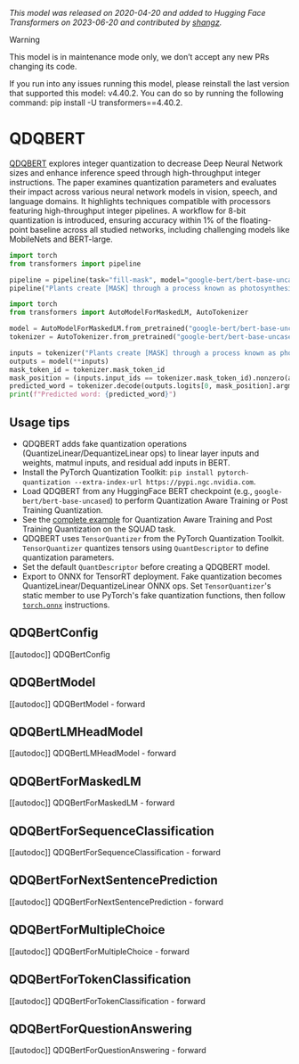 <!--Copyright 2021 NVIDIA Corporation and The HuggingFace Team. All rights reserved.

Licensed under the Apache License, Version 2.0 (the "License"); you may not use this file except in compliance with
the License. You may obtain a copy of the License at

http://www.apache.org/licenses/LICENSE-2.0

Unless required by applicable law or agreed to in writing, software distributed under the License is distributed on
an "AS IS" BASIS, WITHOUT WARRANTIES OR CONDITIONS OF ANY KIND, either express or implied. See the License for the
specific language governing permissions and limitations under the License.

⚠️ Note that this file is in Markdown but contain specific syntax for our doc-builder (similar to MDX) that may not be
rendered properly in your Markdown viewer.

-->
*This model was released on 2020-04-20 and added to Hugging Face Transformers on 2023-06-20 and contributed by [shangz](https://huggingface.co/shangz).*

> [!WARNING]
> This model is in maintenance mode only, we don’t accept any new PRs changing its code.
>
> If you run into any issues running this model, please reinstall the last version that supported this model: v4.40.2. You can do so by running the following command: pip install -U transformers==4.40.2.

# QDQBERT

[QDQBERT](https://huggingface.co/papers/2004.09602) explores integer quantization to decrease Deep Neural Network sizes and enhance inference speed through high-throughput integer instructions. The paper examines quantization parameters and evaluates their impact across various neural network models in vision, speech, and language domains. It highlights techniques compatible with processors featuring high-throughput integer pipelines. A workflow for 8-bit quantization is introduced, ensuring accuracy within 1% of the floating-point baseline across all studied networks, including challenging models like MobileNets and BERT-large.

<hfoptions id="usage">
<hfoption id="Pipeline">

```py
import torch
from transformers import pipeline

pipeline = pipeline(task="fill-mask", model="google-bert/bert-base-uncased", dtype="auto")
pipeline("Plants create [MASK] through a process known as photosynthesis.")
```

</hfoption>
<hfoption id="AutoModel">

```py
import torch
from transformers import AutoModelForMaskedLM, AutoTokenizer

model = AutoModelForMaskedLM.from_pretrained("google-bert/bert-base-uncased", dtype="auto")
tokenizer = AutoTokenizer.from_pretrained("google-bert/bert-base-uncased")

inputs = tokenizer("Plants create [MASK] through a process known as photosynthesis.", return_tensors="pt")
outputs = model(**inputs)
mask_token_id = tokenizer.mask_token_id
mask_position = (inputs.input_ids == tokenizer.mask_token_id).nonzero(as_tuple=True)[1]
predicted_word = tokenizer.decode(outputs.logits[0, mask_position].argmax(dim=-1))
print(f"Predicted word: {predicted_word}")
```

</hfoption>
</hfoptions>

## Usage tips

- QDQBERT adds fake quantization operations (QuantizeLinear/DequantizeLinear ops) to linear layer inputs and weights, matmul inputs, and residual add inputs in BERT.
- Install the PyTorch Quantization Toolkit: `pip install pytorch-quantization --extra-index-url https://pypi.ngc.nvidia.com`.
- Load QDQBERT from any HuggingFace BERT checkpoint (e.g., `google-bert/bert-base-uncased`) to perform Quantization Aware Training or Post Training Quantization.
- See the [complete example](https://github.com/huggingface/transformers-research-projects/tree/main/quantization-qdqbert) for Quantization Aware Training and Post Training Quantization on the SQUAD task.
- QDQBERT uses `TensorQuantizer` from the PyTorch Quantization Toolkit. `TensorQuantizer` quantizes tensors using `QuantDescriptor` to define quantization parameters.
- Set the default `QuantDescriptor` before creating a QDQBERT model.
- Export to ONNX for TensorRT deployment. Fake quantization becomes QuantizeLinear/DequantizeLinear ONNX ops. Set `TensorQuantizer`'s static member to use PyTorch's fake quantization functions, then follow [`torch.onnx`](https://pytorch.org/docs/stable/onnx.html) instructions.

## QDQBertConfig

[[autodoc]] QDQBertConfig

## QDQBertModel

[[autodoc]] QDQBertModel
    - forward

## QDQBertLMHeadModel

[[autodoc]] QDQBertLMHeadModel
    - forward

## QDQBertForMaskedLM

[[autodoc]] QDQBertForMaskedLM
    - forward

## QDQBertForSequenceClassification

[[autodoc]] QDQBertForSequenceClassification
    - forward

## QDQBertForNextSentencePrediction

[[autodoc]] QDQBertForNextSentencePrediction
    - forward

## QDQBertForMultipleChoice

[[autodoc]] QDQBertForMultipleChoice
    - forward

## QDQBertForTokenClassification

[[autodoc]] QDQBertForTokenClassification
    - forward

## QDQBertForQuestionAnswering

[[autodoc]] QDQBertForQuestionAnswering
    - forward

